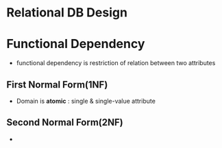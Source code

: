 Relational DB Design
====================

Functional Dependency
=====================
- functional dependency is restriction of relation between two attributes

First Normal Form(1NF)
----------------------
- Domain is **atomic** : single & single-value attribute

Second Normal Form(2NF)
-----------------------
- 